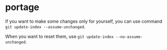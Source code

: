# portage

If you want to make some changes only for yourself, you can use command `git update-index --assume-unchanged`.

When you want to reset them, use `git update-index --no-assume-unchanged`.
